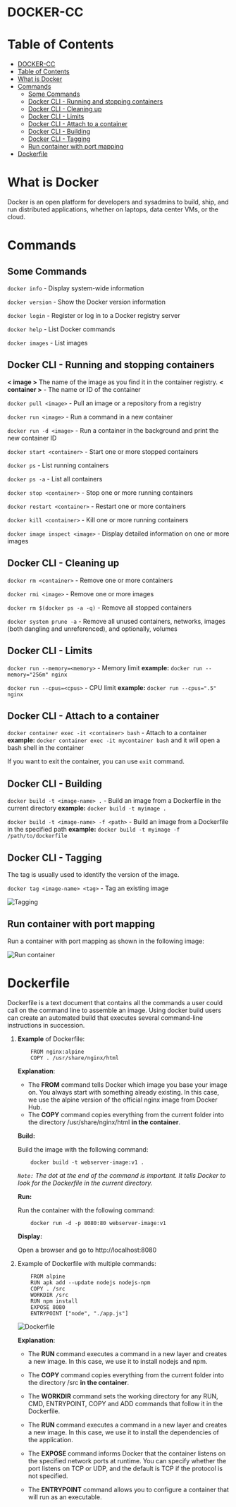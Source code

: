 # DOCKER-CC

# Table of Contents
- [DOCKER-CC](#docker-cc)
- [Table of Contents](#table-of-contents)
- [What is Docker](#what-is-docker)
- [Commands](#commands)
  - [Some Commands](#some-commands)
  - [Docker CLI - Running and stopping containers](#docker-cli---running-and-stopping-containers)
  - [Docker CLI - Cleaning up](#docker-cli---cleaning-up)
  - [Docker CLI - Limits](#docker-cli---limits)
  - [Docker CLI - Attach to a container](#docker-cli---attach-to-a-container)
  - [Docker CLI - Building](#docker-cli---building)
  - [Docker CLI - Tagging](#docker-cli---tagging)
  - [Run container with port mapping](#run-container-with-port-mapping)
- [Dockerfile](#dockerfile)

# What is Docker
Docker is an open platform for developers and sysadmins to build, ship, and run distributed applications, whether on laptops, data center VMs, or the cloud.

# Commands
## Some Commands

`docker info` - Display system-wide information

`docker version` - Show the Docker version information

`docker login` - Register or log in to a Docker registry server

`docker help` - List Docker commands

`docker images` - List images

## Docker CLI - Running and stopping containers

**< image >** The name of the image as you find it in the container registry. **< container >** - The name or ID of the container

`docker pull <image>` - Pull an image or a repository from a registry

`docker run <image>` - Run a command in a new container

`docker run -d <image>` - Run a container in the background and print the new container ID

`docker start <container>` - Start one or more stopped containers

`docker ps` - List running containers

`docker ps -a` - List all containers

`docker stop <container>` - Stop one or more running containers

`docker restart <container>` - Restart one or more containers

`docker kill <container>` - Kill one or more running containers

`docker image inspect <image>` - Display detailed information on one or more images

## Docker CLI - Cleaning up

`docker rm <container>` - Remove one or more containers

`docker rmi <image>` - Remove one or more images

`docker rm $(docker ps -a -q)` - Remove all stopped containers

`docker system prune -a` - Remove all unused containers, networks, images (both dangling and unreferenced), and optionally, volumes

## Docker CLI - Limits

`docker run --memory=<memory>` - Memory limit **example:** `docker run --memory="256m" nginx`

`docker run --cpus=<cpus>` - CPU limit **example:** `docker run --cpus=".5" nginx`

## Docker CLI - Attach to a container

`docker container exec -it <container> bash` - Attach to a container **example:** `docker container exec -it mycontainer bash` and it will open a bash shell in the container

If you want to exit the container, you can use `exit` command.

## Docker CLI - Building

`docker build -t <image-name> .` - Build an image from a Dockerfile in the current directory **example:** `docker build -t myimage .`

`docker build -t <image-name> -f <path>` - Build an image from a Dockerfile in the specified path **example:** `docker build -t myimage -f /path/to/dockerfile`

## Docker CLI - Tagging
The tag is usually used to identify the version of the image.

`docker tag <image-name> <tag>` - Tag an existing image

![Tagging](images/tagging1.png)

## Run container with port mapping

Run a container with port mapping as shown in the following image:

![Run container](images/run-container.png)

# Dockerfile
Dockerfile is a text document that contains all the commands a user could call on the command line to assemble an image. Using docker build users can create an automated build that executes several command-line instructions in succession.

1. **Example** of Dockerfile:

    ```
        FROM nginx:alpine
        COPY . /usr/share/nginx/html
    ```

    **Explanation**:

    - The **FROM** command tells Docker which image you base your image on. You always start with something already existing. In this case, we use the alpine version of the official nginx image from Docker Hub.
    - The **COPY** command copies everything from the current folder into the directory /usr/share/nginx/html **in the container**.

    **Build:**
    
    Build the image with the following command:

    ```
        docker build -t webserver-image:v1 .
    ```

    *`Note:` The dot at the end of the command is important. It tells Docker to look for the Dockerfile in the current directory.*

    **Run:**

    Run the container with the following command:

    ```
        docker run -d -p 8080:80 webserver-image:v1
    ```

    **Display:**

    Open a browser and go to http://localhost:8080

2. Example of Dockerfile with multiple commands:

    ```
        FROM alpine
        RUN apk add --update nodejs nodejs-npm
        COPY . /src
        WORKDIR /src
        RUN npm install
        EXPOSE 8080
        ENTRYPOINT ["node", "./app.js"]
    ```

    ![Dockerfile](images/dockerfile1.png)

    **Explanation**:
    
    - The **RUN** command executes a command in a new layer and creates a new image. In this case, we use it to install nodejs and npm.

    - The **COPY** command copies everything from the current folder into the directory /src **in the container**.

    - The **WORKDIR** command sets the working directory for any RUN, CMD, ENTRYPOINT, COPY and ADD commands that follow it in the Dockerfile.
  
    - The **RUN** command executes a command in a new layer and creates a new image. In this case, we use it to install the dependencies of the application.
    
    - The **EXPOSE** command informs Docker that the container listens on the specified network ports at runtime. You can specify whether the port listens on TCP or UDP, and the default is TCP if the protocol is not specified.

    - The **ENTRYPOINT** command allows you to configure a container that will run as an executable.

    


